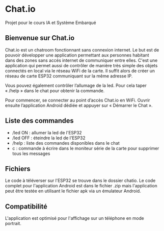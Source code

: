 # Chat.io
Projet pour le cours IA et Système Embarqué

## Bienvenue sur Chat.io

Chat.io est un chatroom fonctionnant sans connexion internet. Le but est de pouvoir développer une application permettant aux personnes habitant dans des zones sans accés internet de communiquer entre elles. C'est une application qui permet aussi de contrôler de manière très simple des objets connectés en local via le réseau WiFi de la carte.
Il suffit alors de créer un réseau de carte ESP32 communiquant sur la même adresse IP.

Vous pouvez également contrôler l’allumage de la led. Pour cela taper « /help » dans le chat pour obtenir la commande.

Pour commencer, se connecter au point d’accès Chat.io en WiFi.
Ouvrir ensuite l’application Android dédiée et appuyer sur « Démarrer le Chat ».

## Liste des commandes

* /led ON : allumer la led de l'ESP32
* /led OFF : éteindre la led de l'ESP32
* /help : liste des commandes disponibles dans le chat
* c : commande à écrire dans le moniteur série de la carte pour supprimer tous les messages

## Fichiers

Le code à téléverser sur l'ESP32 se trouve dans le dossier chatio. Le code complet pour l'application Android est dans le fichier .zip mais l'application peut être testée en utilisant le fichier apk via un émulateur Android.

## Compatibilité

L'application est optimisé pour l'affichage sur un téléphone en mode portrait.
